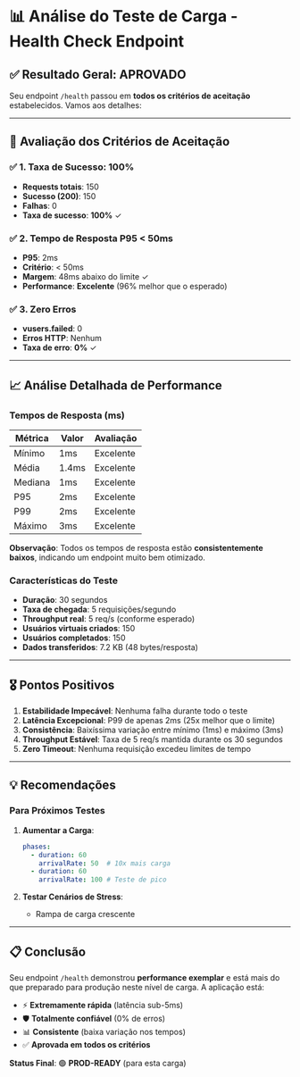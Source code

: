 # 📊 Análise do Teste de Carga - Health Check Endpoint

## ✅ Resultado Geral: **APROVADO**

Seu endpoint `/health` passou em **todos os critérios de aceitação** estabelecidos. Vamos aos detalhes:

---

## 🎯 Avaliação dos Critérios de Aceitação

### ✅ **1. Taxa de Sucesso: 100%**
- **Requests totais**: 150
- **Sucesso (200)**: 150
- **Falhas**: 0
- **Taxa de sucesso**: **100%** ✓

### ✅ **2. Tempo de Resposta P95 < 50ms**
- **P95**: 2ms
- **Critério**: < 50ms
- **Margem**: 48ms abaixo do limite ✓
- **Performance**: **Excelente** (96% melhor que o esperado)

### ✅ **3. Zero Erros**
- **vusers.failed**: 0
- **Erros HTTP**: Nenhum
- **Taxa de erro**: **0%** ✓

---

## 📈 Análise Detalhada de Performance

### Tempos de Resposta (ms)
| Métrica | Valor | Avaliação |
|---------|-------|-----------|
| Mínimo | 1ms | Excelente |
| Média | 1.4ms | Excelente |
| Mediana | 1ms | Excelente |
| P95 | 2ms | Excelente |
| P99 | 2ms | Excelente |
| Máximo | 3ms | Excelente |

**Observação**: Todos os tempos de resposta estão **consistentemente baixos**, indicando um endpoint muito bem otimizado.

### Características do Teste
- **Duração**: 30 segundos
- **Taxa de chegada**: 5 requisições/segundo
- **Throughput real**: 5 req/s (conforme esperado)
- **Usuários virtuais criados**: 150
- **Usuários completados**: 150
- **Dados transferidos**: 7.2 KB (48 bytes/resposta)

---

## 🎖️ Pontos Positivos

1. **Estabilidade Impecável**: Nenhuma falha durante todo o teste
2. **Latência Excepcional**: P99 de apenas 2ms (25x melhor que o limite)
3. **Consistência**: Baixíssima variação entre mínimo (1ms) e máximo (3ms)
4. **Throughput Estável**: Taxa de 5 req/s mantida durante os 30 segundos
5. **Zero Timeout**: Nenhuma requisição excedeu limites de tempo

---

## 💡 Recomendações

### Para Próximos Testes

1. **Aumentar a Carga**:
   ```yaml
   phases:
     - duration: 60
       arrivalRate: 50  # 10x mais carga
     - duration: 60
       arrivalRate: 100 # Teste de pico
   ```

2. **Testar Cenários de Stress**:
   - Rampa de carga crescente

---

## 📋 Conclusão

Seu endpoint `/health` demonstrou **performance exemplar** e está mais do que preparado para produção neste nível de carga. A aplicação está:

- ⚡ **Extremamente rápida** (latência sub-5ms)
- 🛡️ **Totalmente confiável** (0% de erros)
- 📊 **Consistente** (baixa variação nos tempos)
- ✅ **Aprovada em todos os critérios**

**Status Final**: 🟢 **PROD-READY** (para esta carga)